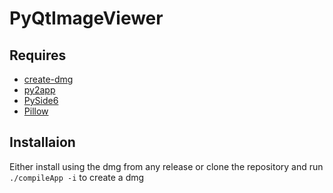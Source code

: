 # PyQtImageViewer

## Requires
- [create-dmg](https://github.com/create-dmg/create-dmg)
- [py2app](https://py2app.readthedocs.io/en/latest/index.html)
- [PySide6](https://doc.qt.io/qtforpython/index.html)
- [Pillow](https://pillow.readthedocs.io/en/stable/index.html)

## Installaion
Either install using the dmg from any release or clone the repository and run `./compileApp -i` to create a dmg
